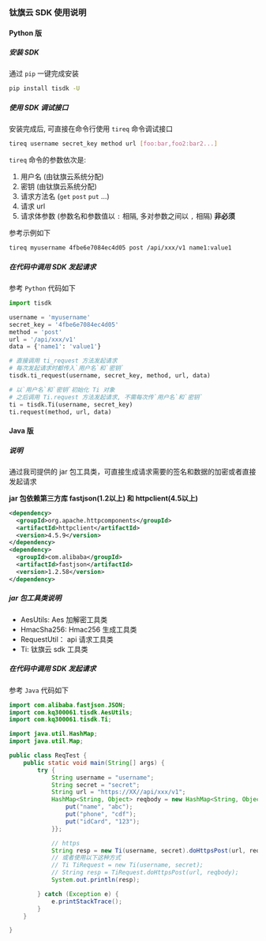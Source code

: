 ### 钛旗云 SDK 使用说明

#### Python 版

##### 安装 SDK

通过 `pip` 一键完成安装

```sh
pip install tisdk -U
```

##### 使用 SDK 调试接口

安装完成后, 可直接在命令行使用 `tireq` 命令调试接口

```sh
tireq username secret_key method url [foo:bar,foo2:bar2...]
```

`tireq` 命令的参数依次是:

1. 用户名 (由钛旗云系统分配)
2. 密钥 (由钛旗云系统分配)
3. 请求方法名 (`get` `post` `put` ...)
4. 请求 url
5. 请求体参数 (参数名和参数值以 `:` 相隔, 多对参数之间以 `,` 相隔) **非必须**

参考示例如下

```sh
tireq myusername 4fbe6e7084ec4d05 post /api/xxx/v1 name1:value1
```

##### 在代码中调用 SDK 发起请求

参考 `Python` 代码如下

```python
import tisdk

username = 'myusername'
secret_key = '4fbe6e7084ec4d05'
method = 'post'
url = '/api/xxx/v1'
data = {'name1': 'value1'}

# 直接调用 ti_request 方法发起请求
# 每次发起请求时都传入`用户名`和`密钥`
tisdk.ti_request(username, secret_key, method, url, data)

# 以`用户名`和`密钥`初始化 Ti 对象
# 之后调用 Ti.request 方法发起请求, 不需每次传`用户名`和`密钥`
ti = tisdk.Ti(username, secret_key)
ti.request(method, url, data)

```

#### Java 版

##### 说明

通过我司提供的 jar 包工具类，可直接生成请求需要的签名和数据的加密或者直接发起请求

**jar 包依赖第三方库 fastjson(1.2以上) 和 httpclient(4.5以上)**

```xml
<dependency>
  <groupId>org.apache.httpcomponents</groupId>
  <artifactId>httpclient</artifactId>
  <version>4.5.9</version>
</dependency>
<dependency>
  <groupId>com.alibaba</groupId>
  <artifactId>fastjson</artifactId>
  <version>1.2.58</version>
</dependency>
```

##### jar 包工具类说明

- AesUtils: Aes 加解密工具类
- HmacSha256: Hmac256 生成工具类
- RequestUtil： api 请求工具类
- Ti: 钛旗云 sdk 工具类

##### 在代码中调用 SDK 发起请求

参考 `Java` 代码如下

```java
import com.alibaba.fastjson.JSON;
import com.kq300061.tisdk.AesUtils;
import com.kq300061.tisdk.Ti;

import java.util.HashMap;
import java.util.Map;

public class ReqTest {
    public static void main(String[] args) {
        try {
            String username = "username";
            String secret = "secret";
            String url = "https://XX//api/xxx/v1";
            HashMap<String, Object> reqbody = new HashMap<String, Object>() {{
                put("name", "abc");
                put("phone", "cdf");
                put("idCard", "123");
            }};

            // https
            String resp = new Ti(username, secret).doHttpsPost(url, reqbody);
            // 或者使用以下这种方式
            // Ti TiRequest = new Ti(username, secret);
            // String resp = TiRequest.doHttpsPost(url, reqbody);
            System.out.println(resp);

        } catch (Exception e) {
            e.printStackTrace();
        }
    }

}
```